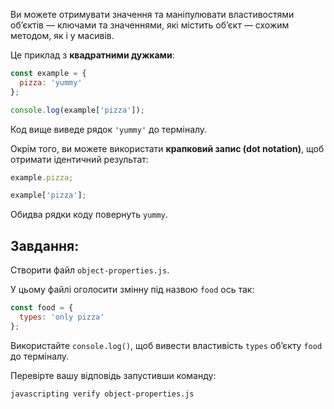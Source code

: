 Ви можете отримувати значення та маніпулювати властивостями об’єктів –– ключами та значеннями, які містить об’єкт –– схожим методом, як і у масивів.

Це приклад з **квадратними дужками**:

```js
const example = {
  pizza: 'yummy'
};

console.log(example['pizza']);
```

Код вище виведе рядок `'yummy'` до терміналу.

Окрім того, ви можете використати **крапковий запис (dot notation)**, щоб отримати ідентичний результат:

```js
example.pizza;

example['pizza'];
```

Обидва рядки коду повернуть `yummy`.

## Завдання:

Створити файл `object-properties.js`.

У цьому файлі оголосити змінну під назвою `food` ось так:

```js
const food = {
  types: 'only pizza'
};
```

Використайте `console.log()`, щоб вивести властивість `types` об’єкту `food` до терміналу.

Перевірте вашу відповідь запустивши команду:

```bash
javascripting verify object-properties.js
```
